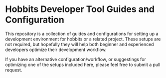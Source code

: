 # Hobbits Developer Tool Guides and Configuration

This repository is a collection of guides and configurations for setting up a
development environment for hobbits or a related project. These setups are not
required, but hopefully they will help both beginner and experienced developers
optimize their development workflow.

If you have an alternative configuration/workflow, or suggestings for optimizing
one of the setups included here, please feel free to submit a pull request.